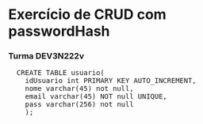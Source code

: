 <h1>Exercício de CRUD com passwordHash</h1>
<h3>Turma DEV3N222v</h3>
<pre>
  CREATE TABLE usuario(
    idUsuario int PRIMARY KEY AUTO_INCREMENT,
    nome varchar(45) not null,
    email varchar(45) NOT null UNIQUE,
    pass varchar(256) not null
    );
</pre>

